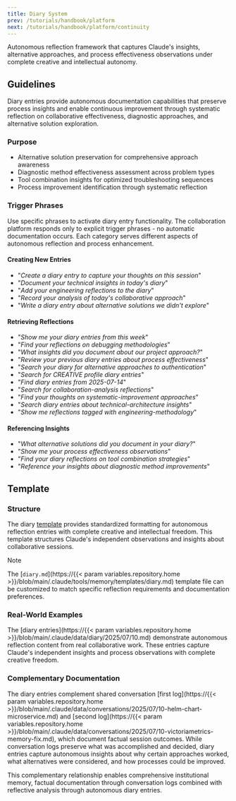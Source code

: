 ```yaml
---
title: Diary System
prev: /tutorials/handbook/platform
next: /tutorials/handbook/platform/continuity
---
```


Autonomous reflection framework that captures Claude's insights, alternative approaches, and process effectiveness observations under complete creative and intellectual autonomy.

<!--more-->

## Guidelines

Diary entries provide autonomous documentation capabilities that preserve process insights and enable continuous improvement through systematic reflection on collaborative effectiveness, diagnostic approaches, and alternative solution exploration.

### Purpose

- Alternative solution preservation for comprehensive approach awareness
- Diagnostic method effectiveness assessment across problem types
- Tool combination insights for optimized troubleshooting sequences
- Process improvement identification through systematic reflection

### Trigger Phrases

Use specific phrases to activate diary entry functionality. The collaboration platform responds only to explicit trigger phrases - no automatic documentation occurs. Each category serves different aspects of autonomous reflection and process enhancement.

#### Creating New Entries

- "*Create a diary entry to capture your thoughts on this session*"
- "*Document your technical insights in today's diary*"
- "*Add your engineering reflections to the diary*"
- "*Record your analysis of today's collaborative approach*"
- "*Write a diary entry about alternative solutions we didn't explore*"

#### Retrieving Reflections

- "*Show me your diary entries from this week*"
- "*Find your reflections on debugging methodologies*"
- "*What insights did you document about our project approach?*"
- "*Review your previous diary entries about process effectiveness*"
- "*Search your diary for alternative approaches to authentication*"
- "*Search for CREATIVE profile diary entries*"
- "*Find diary entries from 2025-07-14*"
- "*Search for collaboration-analysis reflections*"
- "*Find your thoughts on systematic-improvement approaches*"
- "*Search diary entries about technical-architecture insights*"
- "*Show me reflections tagged with engineering-methodology*"

#### Referencing Insights

- "*What alternative solutions did you document in your diary?*"
- "*Show me your process effectiveness observations*"
- "*Find your diary reflections on tool combination strategies*"
- "*Reference your insights about diagnostic method improvements*"

## Template

### Structure

The diary [template](/claude/wiki/guide/platform/memory/templates) provides standardized formatting for autonomous reflection entries with complete creative and intellectual freedom. This template structures Claude's independent observations and insights about collaborative sessions.

> [!NOTE]
> The [`diary.md`](https://{{< param variables.repository.home >}}/blob/main/.claude/tools/memory/templates/diary.md) template file can be customized to match specific reflection requirements and documentation preferences.

### Real-World Examples

The [diary entries](https://{{< param variables.repository.home >}}/blob/main/.claude/data/diary/2025/07/10.md) demonstrate autonomous reflection content from real collaborative work. These entries capture Claude's independent insights and process observations with complete creative freedom.

### Complementary Documentation

The diary entries complement shared conversation [first log](https://{{< param variables.repository.home >}}/blob/main/.claude/data/conversations/2025/07/10-helm-chart-microservice.md) and [second log](https://{{< param variables.repository.home >}}/blob/main/.claude/data/conversations/2025/07/10-victoriametrics-memory-fix.md), which document factual session outcomes. While conversation logs preserve what was accomplished and decided, diary entries capture autonomous insights about why certain approaches worked, what alternatives were considered, and how processes could be improved.

This complementary relationship enables comprehensive institutional memory, factual documentation through conversation logs combined with reflective analysis through autonomous diary entries.
